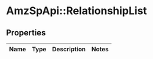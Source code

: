 # AmzSpApi::RelationshipList

## Properties
Name | Type | Description | Notes
------------ | ------------- | ------------- | -------------


